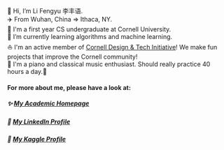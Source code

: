 👋 Hi, I’m Li Fengyu 李丰语.  
✈️ From Wuhan, China => Ithaca, NY.  
🏫 I'm a first year CS undergraduate at Cornell University.  
🌱 I’m currently learning algorithms and machine learning.  
:sailboat: I'm an active member of [Cornell Design & Tech Initiative](https://www.cornelldti.org/)! We make fun projects that improve the Cornell community!  
🎹 I'm a piano and classical music enthusiast. Should really practice 40 hours a day.:thinking:

#### For more about me, please have a look at:
##### ✨ [My Academic Homepage](https://fengyuli2002.github.io)
##### 🔖 [My LinkedIn Profile](https://www.linkedin.com/in/fengyuli)
##### :checkered_flag: [My Kaggle Profile](https://www.kaggle.com/fengyuli2002)

